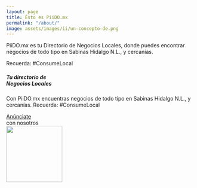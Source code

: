 ```yaml
---
layout: page
title: Ésto es PiiDO.mx
permalink: "/about/"
image: assets/images/ii/un-concepto-de.png
---
```


PiiDO.mx es tu Directorio de Negocios Locales, donde puedes encontrar 
negocios de todo tipo en Sabinas Hidalgo N.L., y cercanías. 

Recuerda: #ConsumeLocal






<div class="rounded mb-3 hero2">
  <div class="row align-items-center justify-content-between">
    <div class="col-xs-7 col-md-5">
      <h5 class="font-weight-bold mb-3 serif-font">Tu directorio de <br />Negocios Locales</h5>
      <p class="lead mb-3">Con PiiDO.mx encuentras negocios de todo tipo en Sabinas Hidalgo N.L., y cercanías. Recuerda: #ConsumeLocal</p>
      <!-- <a href="{{site.baseurl}}/about" class="btn btn-dark text-white px-5 btn-lg">About me</a> -->
      <a href="{{site.baseurl}}/anunciate" class="btn btn-dark text-white px-5 btn-lg">Anúnciate</a>  <br />con nosotros
    </div>
    <div class="col-xs-5 col-md-4 text-right pl-1 pl-lg-4">
      <!-- <img class="intro" height="500" src="{{site.baseurl}}/assets/images/intro.svg"> --> 
        <img class="intro" height="150" src="{{site.baseurl}}/assets/images/marketshop-svgrepo-com4.svg"> 
    </div>
  </div>
</div>

